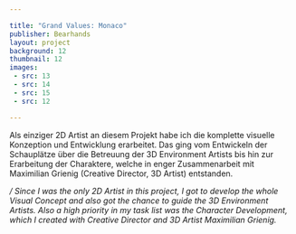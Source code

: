 ```yaml
---

title: "Grand Values: Monaco"
publisher: Bearhands
layout: project
background: 12
thumbnail: 12
images:
 - src: 13
 - src: 14
 - src: 15
 - src: 12

---
```


Als einziger 2D Artist an diesem Projekt habe ich die komplette visuelle Konzeption und Entwicklung erarbeitet. Das ging vom Entwickeln der Schauplätze über die Betreuung der 3D Environment Artists bis hin zur Erarbeitung der Charaktere, welche in enger Zusammenarbeit mit Maximilian Grienig (Creative Director, 3D Artist) entstanden.

*/ Since I was the only 2D Artist in this project, I got to develop the whole Visual Concept and also got the chance to guide the 3D Environment Artists. Also a high priority in my task list was the Character Development, which I created with Creative Director and 3D Artist Maximilian Grienig.*